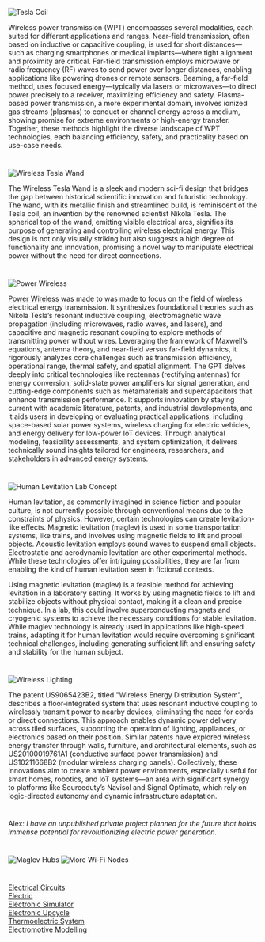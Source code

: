 ![Tesla Coil](https://github.com/user-attachments/assets/e2cf7f6d-e061-45b2-8034-f0dfaca1bbf5)

Wireless power transmission (WPT) encompasses several modalities, each suited for different applications and ranges. Near-field transmission, often based on inductive or capacitive coupling, is used for short distances—such as charging smartphones or medical implants—where tight alignment and proximity are critical. Far-field transmission employs microwave or radio frequency (RF) waves to send power over longer distances, enabling applications like powering drones or remote sensors. Beaming, a far-field method, uses focused energy—typically via lasers or microwaves—to direct power precisely to a receiver, maximizing efficiency and safety. Plasma-based power transmission, a more experimental domain, involves ionized gas streams (plasmas) to conduct or channel energy across a medium, showing promise for extreme environments or high-energy transfer. Together, these methods highlight the diverse landscape of WPT technologies, each balancing efficiency, safety, and practicality based on use-case needs.

#

![Wireless Tesla Wand](https://github.com/user-attachments/assets/f266d6d9-3d45-4e6a-83fa-30373ea2e79b)

The Wireless Tesla Wand is a sleek and modern sci-fi design that bridges the gap between historical scientific innovation and futuristic technology. The wand, with its metallic finish and streamlined build, is reminiscent of the Tesla coil, an invention by the renowned scientist Nikola Tesla. The spherical top of the wand, emitting visible electrical arcs, signifies its purpose of generating and controlling wireless electrical energy. This design is not only visually striking but also suggests a high degree of functionality and innovation, promising a novel way to manipulate electrical power without the need for direct connections.

#

![Power Wireless](https://github.com/user-attachments/assets/20dc5918-3802-4345-b503-ec6e70453cce)

[Power Wireless](https://chatgpt.com/g/g-6847900c827c8191a26c6e8cbcb56f6c-power-wireless) was made to was made to focus on the field of wireless electrical energy transmission. It synthesizes foundational theories such as Nikola Tesla’s resonant inductive coupling, electromagnetic wave propagation (including microwaves, radio waves, and lasers), and capacitive and magnetic resonant coupling to explore methods of transmitting power without wires. Leveraging the framework of Maxwell’s equations, antenna theory, and near-field versus far-field dynamics, it rigorously analyzes core challenges such as transmission efficiency, operational range, thermal safety, and spatial alignment. The GPT delves deeply into critical technologies like rectennas (rectifying antennas) for energy conversion, solid-state power amplifiers for signal generation, and cutting-edge components such as metamaterials and supercapacitors that enhance transmission performance. It supports innovation by staying current with academic literature, patents, and industrial developments, and it aids users in developing or evaluating practical applications, including space-based solar power systems, wireless charging for electric vehicles, and energy delivery for low-power IoT devices. Through analytical modeling, feasibility assessments, and system optimization, it delivers technically sound insights tailored for engineers, researchers, and stakeholders in advanced energy systems.

#

![Human Levitation Lab Concept](https://github.com/user-attachments/assets/cb69227d-225a-4568-8880-ff62fcf21493)

Human levitation, as commonly imagined in science fiction and popular culture, is not currently possible through conventional means due to the constraints of physics. However, certain technologies can create levitation-like effects. Magnetic levitation (maglev) is used in some transportation systems, like trains, and involves using magnetic fields to lift and propel objects. Acoustic levitation employs sound waves to suspend small objects. Electrostatic and aerodynamic levitation are other experimental methods. While these technologies offer intriguing possibilities, they are far from enabling the kind of human levitation seen in fictional contexts.

Using magnetic levitation (maglev) is a feasible method for achieving levitation in a laboratory setting. It works by using magnetic fields to lift and stabilize objects without physical contact, making it a clean and precise technique. In a lab, this could involve superconducting magnets and cryogenic systems to achieve the necessary conditions for stable levitation. While maglev technology is already used in applications like high-speed trains, adapting it for human levitation would require overcoming significant technical challenges, including generating sufficient lift and ensuring safety and stability for the human subject.

#

![Wireless Lighting](https://github.com/user-attachments/assets/fe110421-a9c9-423c-bf1c-eb7050fe6a18)

The patent US9065423B2, titled "Wireless Energy Distribution System", describes a floor-integrated system that uses resonant inductive coupling to wirelessly transmit power to nearby devices, eliminating the need for cords or direct connections. This approach enables dynamic power delivery across tiled surfaces, supporting the operation of lighting, appliances, or electronics based on their position. Similar patents have explored wireless energy transfer through walls, furniture, and architectural elements, such as US20100019761A1 (conductive surface power transmission) and US10211668B2 (modular wireless charging panels). Collectively, these innovations aim to create ambient power environments, especially useful for smart homes, robotics, and IoT systems—an area with significant synergy to platforms like Sourceduty’s Navisol and Signal Optimate, which rely on logic-directed autonomy and dynamic infrastructure adaptation.

#

Alex: _I have an unpublished private project planned for the future that holds immense potential for revolutionizing electric power generation._

#
![Maglev Hubs](https://github.com/user-attachments/assets/9bb64e6d-cdc9-4336-b563-c6956201e2e9)
![More Wi-Fi Nodes](https://github.com/user-attachments/assets/46eaef42-935a-416f-8692-53b1affd9c59)
#

[Electrical Circuits](https://github.com/sourceduty/Electrical_Circuits)
<br>
[Electric](https://chat.openai.com/g/g-YaLJCEyMs-electric)
<br>
[Electronic Simulator](https://chat.openai.com/g/g-409Bg1hAQ-electronic-simulator)
<br>
[Electronic Upcycle](https://chat.openai.com/g/g-VKuPoQPOf-electronic-upcycle)
<br>
[Thermoelectric System](https://chatgpt.com/g/g-67f13edbb8ac8191859ce5f88d3d5c93-thermoelectric-system)
<br>
[Electromotive Modelling](https://chatgpt.com/g/g-675e1a6a20b48191a67d422a7e5666f6-electromotive-modelling)
